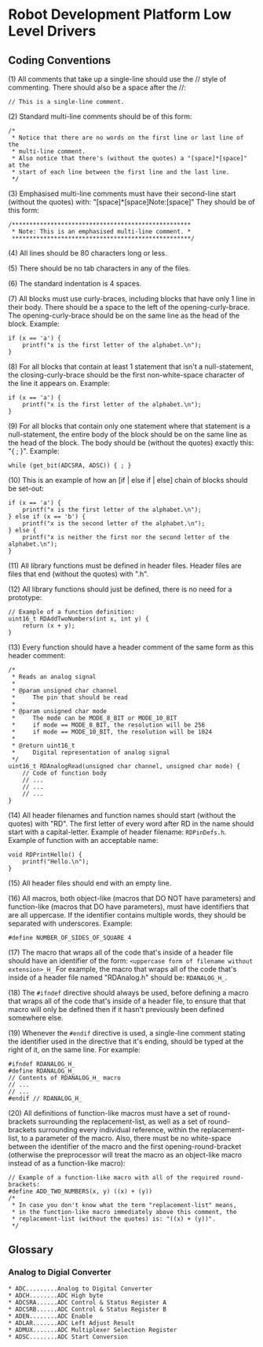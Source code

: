 # Robot Development Platform Low Level Drivers

## Coding Conventions
(1) All comments that take up a single-line should use the // style of
    commenting. There should also be a space after the //:  
```
// This is a single-line comment.
```

(2) Standard multi-line comments should be of this form:  
```
/*
 * Notice that there are no words on the first line or last line of the
 * multi-line comment.
 * Also notice that there's (without the quotes) a "[space]*[space]" at the
 * start of each line between the first line and the last line.
 */
```

(3) Emphasised multi-line comments must have their second-line start
    (without the quotes) with: "[space]*[space]Note:[space]"
    They should be of this form:  
```
/***************************************************
 * Note: This is an emphasised multi-line comment. *
 ***************************************************/
```

(4) All lines should be 80 characters long or less.

(5) There should be no tab characters in any of the files.

(6) The standard indentation is 4 spaces.

(7) All blocks must use curly-braces, including blocks that have only 1 line in
    their body.
    There should be a space to the left of the opening-curly-brace.
    The opening-curly-brace should be on the same line as the head of the block.
    Example:  
```
if (x == 'a') {
    printf("x is the first letter of the alphabet.\n");
}
```

(8) For all blocks that contain at least 1 statement that isn't a null-statement,
    the closing-curly-brace should be the first non-white-space character of the
    line it appears on.
    Example:  
```
if (x == 'a') {
    printf("x is the first letter of the alphabet.\n");
}
```

(9) For all blocks that contain only one statement where that statement is a
    null-statement, the entire body of the block should be on the same line as
    the head of the block. The body should be (without the quotes) exactly
    this: "{ ; }".
    Example:  
```
while (get_bit(ADCSRA, ADSC)) { ; }
```

(10) This is an example of how an [if | else if | else] chain of blocks should be
    set-out:  
```
if (x == 'a') {
    printf("x is the first letter of the alphabet.\n");
} else if (x == 'b') {
    printf("x is the second letter of the alphabet.\n");
} else {
    printf("x is neither the first nor the second letter of the alphabet.\n");
}
```

(11) All library functions must be defined in header files. Header files are files
    that end (without the quotes) with ".h".

(12) All library functions should just be defined, there is no need for a prototype:  
```
// Example of a function definition:
uint16_t RDAddTwoNumbers(int x, int y) {
    return (x + y);
}
```

(13) Every function should have a header comment of the same form as this header
     comment:  
```
/*
 * Reads an analog signal
 * 
 * @param unsigned char channel
 *     The pin that should be read
 *
 * @param unsigned char mode
 *     The mode can be MODE_8_BIT or MODE_10_BIT
 *     if mode == MODE_8_BIT, the resolution will be 256
 *     if mode == MODE_10_BIT, the resolution will be 1024
 * 
 * @return uint16_t
 *     Digital representation of analog signal
 */
uint16_t RDAnalogRead(unsigned char channel, unsigned char mode) {
    // Code of function body
    // ...
    // ...
    // ...
}
```

(14) All header filenames and function names should start (without the quotes)
     with "RD". The first letter of every word after RD in the name should start
     with a capital-letter.
     Example of header filename: ```RDPinDefs.h```.
     Example of function with an acceptable name:  
```
void RDPrintHello() {
    printf("Hello.\n");
}
```

(15) All header files should end with an empty line.

(16) All macros, both object-like (macros that DO NOT have parameters) and
     function-like (macros that DO have parameters), must have identifiers that
     are all uppercase. If the identifier contains multiple words, they should
     be separated with underscores.
     Example:  
```
#define NUMBER_OF_SIDES_OF_SQUARE 4
```

(17) The macro that wraps all of the code that's inside of a header file
     should have an identifier of the form:
     ```<uppercase form of filename without extension>_H_```
     For example, the macro that wraps all of the code that's inside of a header
     file named "RDAnalog.h" should be: ```RDANALOG_H_```.

(18) The ```#ifndef``` directive should always be used, before defining a macro
     that wraps all of the code that's inside of a header file, to ensure that
     that macro will only be defined then if it hasn't previously been defined
     somewhere else.

(19) Whenever the ```#endif``` directive is used, a single-line comment stating
     the identifier used in the directive that it's ending, should be typed at
     the right of it, on the same line.
     For example:  
```
#ifndef RDANALOG_H_
#define RDANALOG_H_
// Contents of RDANALOG_H_ macro
// ...
// ...
#endif // RDANALOG_H_
```

(20) All definitions of function-like macros must have a set of round-brackets
     surrounding the replacement-list, as well as a set of round-brackets
     surrounding every individual reference, within the replacement-list, to a
     parameter of the macro. Also, there must be no white-space between the
     identifier of the macro and the first opening-round-bracket (otherwise the
     preprocessor will treat the macro as an object-like macro instead of as a
     function-like macro):
```
// Example of a function-like macro with all of the required round-brackets:
#define ADD_TWO_NUMBERS(x, y) ((x) + (y))
/*
 * In case you don't know what the term "replacement-list" means,
 * in the function-like macro immediately above this comment, the
 * replacement-list (without the quotes) is: "((x) + (y))".
 */
```

## Glossary
### Analog to Digial Converter
    * ADC.........Analog to Digital Converter
    * ADCH........ADC High byte
    * ADCSRA......ADC Control & Status Register A
    * ADCSRB......ADC Control & Status Register B
    * ADEN........ADC Enable
    * ADLAR.......ADC Left Adjust Result
    * ADMUX.......ADC Multiplexer Selection Register
    * ADSC........ADC Start Conversion

